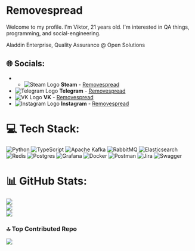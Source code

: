 # Removespread
Welcome to my profile. I'm Viktor, 21 years old. I'm interested in QA things, programming, and social-engineering.

Aladdin Enterprise, Quality Assurance @ Open Solutions

## 🌐 Socials:
- - ![Steam Logo](https://i.imgur.com/2XgiDt5.png) __Steam__ - [Removespread](https://steamcommunity.com/id/accuratedog/)
- ![Telegram Logo](hhttps://telegram.org/favicon.ico) __Telegram__ - [Removespread](https://t.me/removespread)
- ![VK Logo](https://vk.com/favicon.ico) __VK__ - [Removespread](https://vk.com/removespread)
- ![Instagram Logo](https://instagram.com/favicon.ico) __Instagram__ - [Removespread](https://instagram.com/removespread)

# 💻 Tech Stack:
![Python](https://img.shields.io/badge/python-3670A0?style=plastic&logo=python&logoColor=ffdd54) ![TypeScript](https://img.shields.io/badge/typescript-%23007ACC.svg?style=plastic&logo=typescript&logoColor=white) ![Apache Kafka](https://img.shields.io/badge/Apache%20Kafka-000?style=plastic&logo=apachekafka) ![RabbitMQ](https://img.shields.io/badge/rabbitmq-FF6600?style=plastic&logo=rabbitmq&logoColor=white) ![Elasticsearch](https://img.shields.io/badge/elasticsearch-%230377CC.svg?style=plastic&logo=elasticsearch&logoColor=white) ![Redis](https://img.shields.io/badge/redis-%23DD0031.svg?style=plastic&logo=redis&logoColor=white) ![Postgres](https://img.shields.io/badge/postgres-%23316192.svg?style=plastic&logo=postgresql&logoColor=white) ![Grafana](https://img.shields.io/badge/grafana-%23F46800.svg?style=plastic&logo=grafana&logoColor=white) ![Docker](https://img.shields.io/badge/docker-%230db7ed.svg?style=plastic&logo=docker&logoColor=white) ![Postman](https://img.shields.io/badge/Postman-FF6C37?style=plastic&logo=postman&logoColor=white) ![Jira](https://img.shields.io/badge/jira-%230A0FFF.svg?style=plastic&logo=jira&logoColor=white) ![Swagger](https://img.shields.io/badge/-Swagger-%23Clojure?style=plastic&logo=swagger&logoColor=white)
# 📊 GitHub Stats:
![](https://github-readme-stats.vercel.app/api?username=removespread&theme=dark&hide_border=false&include_all_commits=true&count_private=true)<br/>
![](https://nirzak-streak-stats.vercel.app/?user=removespread&theme=dark&hide_border=false)<br/>
![](https://github-readme-stats.vercel.app/api/top-langs/?username=removespread&theme=dark&hide_border=false&include_all_commits=true&count_private=true&layout=compact)

### 🔝 Top Contributed Repo
![](https://github-contributor-stats.vercel.app/api?username=removespread&limit=5&theme=transparent&combine_all_yearly_contributions=true)
